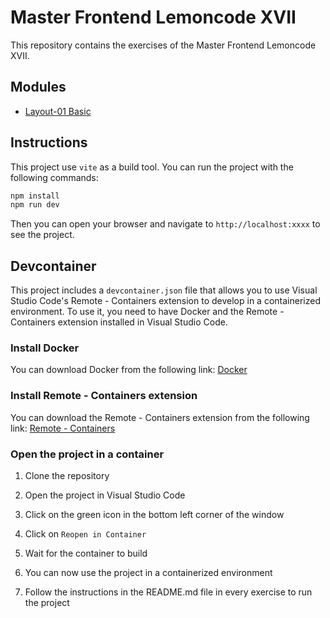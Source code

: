 # Master Frontend Lemoncode XVII

This repository contains the exercises of the Master Frontend Lemoncode XVII.

## Modules

- [Layout-01 Basic](./01-layout-basic)

## Instructions

This project use `vite` as a build tool. You can run the project with the following commands:

```bash
npm install
npm run dev
```

Then you can open your browser and navigate to `http://localhost:xxxx` to see the project.

## Devcontainer

This project includes a `devcontainer.json` file that allows you to use Visual Studio Code's Remote - Containers extension to develop in a containerized environment. To use it, you need to have Docker and the Remote - Containers extension installed in Visual Studio Code.

### Install Docker

You can download Docker from the following link: [Docker](https://www.docker.com/products/docker-desktop)

### Install Remote - Containers extension

You can download the Remote - Containers extension from the following link: [Remote - Containers](https://marketplace.visualstudio.com/items?itemName=ms-vscode-remote.remote-containers)

### Open the project in a container

1. Clone the repository

2. Open the project in Visual Studio Code

3. Click on the green icon in the bottom left corner of the window

4. Click on `Reopen in Container`

5. Wait for the container to build

6. You can now use the project in a containerized environment

7. Follow the instructions in the README.md file in every exercise to run the project

